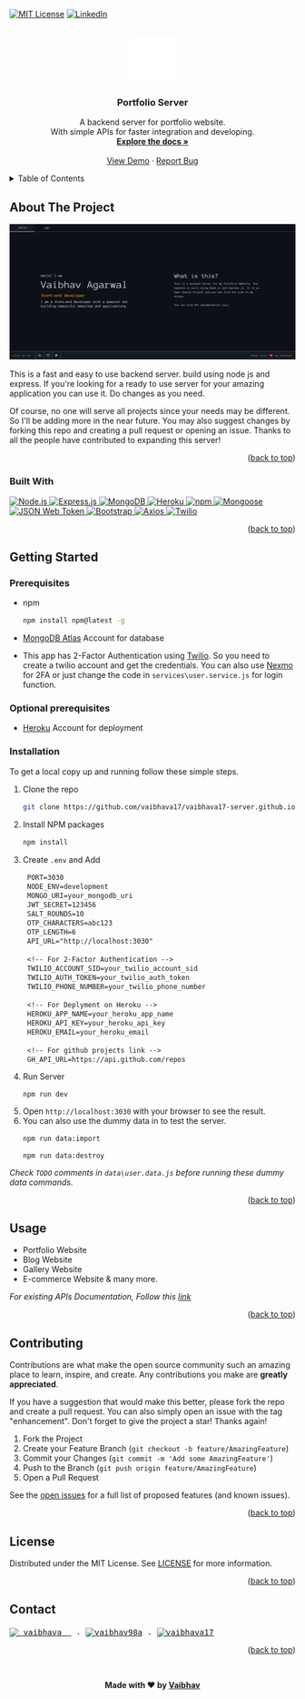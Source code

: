 <a name="readme-top"></a>

[![MIT License][license-shield]](./LICENSE)
[![LinkedIn][linkedin-shield]](https://linkedin.com/in/vaibhava17)

<br />
<div align="center">
  <a href="https://vaibhava17-server.herokuapp.com/">
    <img src="./public/img/logo.svg" alt="Logo" width="80" height="80">
  </a>

  <h3 align="center">Portfolio Server</h3>

  <p align="center">
   A backend server for portfolio website.
   <br />With simple APIs for faster integration and developing.
    <br />
    <a href="https://github.com/vaibhava17/vaibhava17-server"><strong>Explore the docs »</strong></a>
    <br />
    <br />
    <a href="https://vaibhava17-server.herokuapp.com/">View Demo</a>
    ·
    <a href="https://github.com/vaibhava17/vaibhav17-server.github.io/issues">Report Bug</a>
  </p>
</div>



<details>
  <summary>Table of Contents</summary>
  <ol>
    <li>
      <a href="#about-the-project">About The Project</a>
      <ul>
        <li><a href="#built-with">Built With</a></li>
      </ul>
    </li>
    <li>
      <a href="#getting-started">Getting Started</a>
      <ul>
        <li><a href="#prerequisites">Prerequisites</a></li>
        <li><a href="#optional prerequisites">Optional prerequisites</a></li>
        <li><a href="#installation">Installation</a></li>
        </ul>
    </li>
    <li><a href="#usage">Usage</a></li>
    <li><a href="#contributing">Contributing</a></li>
    <li><a href="#license">License</a></li>
    <li><a href="#contact">Contact</a></li>
  </ol>
</details>



<!-- ABOUT THE PROJECT -->
## About The Project

[<img src="./public/img/preview.jpg" alt="Logo" width="auto">](https://vaibhava17-server.herokuapp.com/)

This is a fast and easy to use backend server. build using node js and express. If you're looking for a ready to use server for your amazing application you can use it. Do changes as you need.

Of course, no one will serve all projects since your needs may be different. So I'll be adding more in the near future. You may also suggest changes by forking this repo and creating a pull request or opening an issue. Thanks to all the people have contributed to expanding this server!

<p align="right">(<a href="#readme-top">back to top</a>)</p>



### Built With

<a href="https://nodejs.org/en/">
  <img src="https://img.shields.io/badge/Node.js-43853D?style=for-the-badge&logo=node.js&logoColor=white" alt="Node.js" width="auto" height="auto"> </a>
<a href="https://expressjs.com/">
  <img src="https://img.shields.io/badge/Express.js-404D59?style=for-the-badge" alt="Express.js" width="auto" height="auto"> </a>
<a href="https://www.mongodb.com/">
  <img src="https://img.shields.io/badge/MongoDB-4EA94B?style=for-the-badge&logo=mongodb&logoColor=white" alt="MongoDB" width="auto" height="auto"> </a>
<a href="https://www.heroku.com/">
  <img src="https://img.shields.io/badge/Heroku-430098?style=for-the-badge&logo=heroku&logoColor=white" alt="Heroku" width="auto" height="auto"> </a>
<a href="https://www.npmjs.com/">
  <img src="https://img.shields.io/badge/npm-CB3837?style=for-the-badge&logo=npm&logoColor=white" alt="npm" width="auto" height="auto"> </a>
<a href="https://www.npmjs.com/package/mongoose">
  <img src="https://img.shields.io/badge/Mongoose-880000?style=for-the-badge&logo=mongodb&logoColor=white" alt="Mongoose" width="auto" height="auto"> </a>
<a href="https://www.npmjs.com/package/jsonwebtoken">
  <img src="https://img.shields.io/badge/JSON_Web_Token-D63AFF?style=for-the-badge&logo=json&logoColor=white" alt="JSON Web Token" width="auto" height="auto"> </a>
<a href="https://www.npmjs.com/package/bootstrap">
  <img src="https://img.shields.io/badge/Bootstrap-563D7C?style=for-the-badge&logo=bootstrap&logoColor=white" alt="Bootstrap" width="auto" height="auto"> </a>
<a href="https://www.npmjs.com/package/axios">
  <img src="https://img.shields.io/badge/Axios-000000?style=for-the-badge&logo=axios&logoColor=white" alt="Axios" width="auto" height="auto"> </a>
<a href="https://www.npmjs.com/package/twilio">
  <img src="https://img.shields.io/badge/Twilio-FF6F00?style=for-the-badge&logo=twilio&logoColor=white" alt="Twilio" width="auto" height="auto"> </a>


<p align="right">(<a href="#readme-top">back to top</a>)</p>



<!-- GETTING STARTED -->
## Getting Started

### Prerequisites

* npm
  ```sh
  npm install npm@latest -g
  ```
* [MongoDB Atlas](https://www.mongodb.com/cloud/atlas) Account for database

* This app has 2-Factor Authentication using [Twilio](https://www.twilio.com/). So you need to create a twilio account and get the credentials. You can also use [Nexmo](https://www.nexmo.com/) for 2FA or just change the code in `services\user.service.js` for login function.

### Optional prerequisites

* [Heroku](https://devcenter.heroku.com/articles/getting-started-with-nodejs) Account for deployment

### Installation

To get a local copy up and running follow these simple steps.

1. Clone the repo
   ```sh
   git clone https://github.com/vaibhava17/vaibhava17-server.github.io.git
   ```
2. Install NPM packages
   ```sh
   npm install
   ```
3. Create `.env` and Add
   ```env
    PORT=3030
    NODE_ENV=development
    MONGO_URI=your_mongodb_uri
    JWT_SECRET=123456
    SALT_ROUNDS=10
    OTP_CHARACTERS=abc123
    OTP_LENGTH=6
    API_URL="http://localhost:3030"

    <!-- For 2-Factor Authentication -->
    TWILIO_ACCOUNT_SID=your_twilio_account_sid
    TWILIO_AUTH_TOKEN=your_twilio_auth_token
    TWILIO_PHONE_NUMBER=your_twilio_phone_number

    <!-- For Deplyment on Heroku -->
    HEROKU_APP_NAME=your_heroku_app_name
    HEROKU_API_KEY=your_heroku_api_key
    HEROKU_EMAIL=your_heroku_email

    <!-- For github projects link -->
    GH_API_URL=https://api.github.com/repos
    ```
4. Run Server
    ```
    npm run dev
    ```
5. Open `http://localhost:3030` with your browser to see the result.
6. You can also use the dummy data in to test the server.
    ```
    npm run data:import
    ```
    ```
    npm run data:destroy
    ```
  _Check `TODO` comments in `data\user.data.js` before running these dummy data commands._

<p align="right">(<a href="#readme-top">back to top</a>)</p>

<!-- USAGE EXAMPLES -->
## Usage

* Portfolio Website
* Blog Website
* Gallery Website
* E-commerce Website & many more.

_For existing APIs Documentation, Follow this [link](https://vaibhava17-server.herokuapp.com/api-docs)_

<p align="right">(<a href="#readme-top">back to top</a>)</p>

<!-- CONTRIBUTING -->
## Contributing

Contributions are what make the open source community such an amazing place to learn, inspire, and create. Any contributions you make are **greatly appreciated**.

If you have a suggestion that would make this better, please fork the repo and create a pull request. You can also simply open an issue with the tag "enhancement".
Don't forget to give the project a star! Thanks again!

1. Fork the Project
2. Create your Feature Branch (`git checkout -b feature/AmazingFeature`)
3. Commit your Changes (`git commit -m 'Add some AmazingFeature'`)
4. Push to the Branch (`git push origin feature/AmazingFeature`)
5. Open a Pull Request

See the [open issues](https://github.com/vaibhava17/vaibhav17-server.github.io/issues) for a full list of proposed features (and known issues).


<p align="right">(<a href="#readme-top">back to top</a>)</p>

<!-- LICENSE -->
## License

Distributed under the MIT License. See [LICENSE](https://github.com/vaibhava17/vaibhav17-server.github.io/blob/master/LICENSE) for more information.

<p align="right">(<a href="#readme-top">back to top</a>)</p>

<!-- CONTACT -->
## Contact

<samp>
  <a href="https://twitter.com/_vaibhava__" target="_blank"><img align="center" src="https://raw.githubusercontent.com/rahuldkjain/github-profile-readme-generator/master/src/images/icons/Social/twitter.svg" alt="_vaibhava__" height="30" width="40" /></a> . 
  <a href="https://www.linkedin.com/in/vaibhava17/" target="_blank"><img align="center" src="https://raw.githubusercontent.com/rahuldkjain/github-profile-readme-generator/master/src/images/icons/Social/linked-in-alt.svg" alt="vaibhav98a" height="30" width="40" /></a> . 
  <a href="https://dev.to/vaibhava17" target="_blank"><img align="center" src="https://raw.githubusercontent.com/rahuldkjain/github-profile-readme-generator/master/src/images/icons/Social/devto.svg" alt="vaibhava17" height="30" width="40" /></a>
</samp>

<p align="right">(<a href="#readme-top">back to top</a>)</p>

<br/>

<div align="center" style="font-weight: bold">

Made with ❤️ by [Vaibhav](https://vaibhava17.github.io)

</div>



<!-- MARKDOWN LINKS & IMAGES -->
<!-- https://www.markdownguide.org/basic-syntax/#reference-style-links -->
[contributors-shield]: https://img.shields.io/github/contributors/vaibhav17/vaibhava17-server.github.io.svg?style=for-the-badge
[contributors-url]: https://github.com/vaibhava17/vaibhav17-server.github.io/graphs/contributors
[forks-shield]: https://img.shields.io/github/forks/vaibhava17/vaibhav17-server.github.io.svg?style=for-the-badge
[forks-url]: https://github.com/vaibhava17/vaibhav17-server.github.io/network/members
[stars-shield]: https://img.shields.io/github/stars/vaibhava17/vaibhav17-server.github.io.svg?style=for-the-badge
[stars-url]: https://github.com/vaibhava17/vaibhav17-server.github.io/stargazers
[issues-shield]: https://img.shields.io/github/issues/vaibhava17/vaibhav17-server.github.io.svg?style=for-the-badge
[issues-url]: https://github.com/vaibhava17/vaibhav17-server.github.io/issues
[license-shield]: https://img.shields.io/github/license/vaibhava17/vaibhav17-server.github.io.svg?style=for-the-badge
[linkedin-shield]: https://img.shields.io/badge/-LinkedIn-black.svg?style=for-the-badge&logo=linkedin&colorB=555
[linkedin-url]: https://linkedin.com/in/vaibhava17
